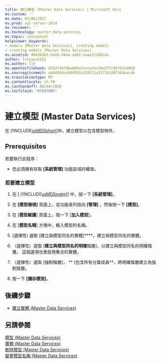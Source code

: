 ```yaml
---
title: 建立模型 (Master Data Services) | Microsoft Docs
ms.custom: ''
ms.date: 03/06/2017
ms.prod: sql-server-2014
ms.reviewer: ''
ms.technology: master-data-services
ms.topic: conceptual
helpviewer_keywords:
- models [Master Data Services], creating models
- creating models [Master Data Services]
ms.assetid: 9bb3b3b3-bde8-44aa-ad62-eaae21188141
author: lrtoyou1223
ms.author: lle
ms.openlocfilehash: 07b2f44798a689a7ceca7ec39a2ffc95f015d9b9
ms.sourcegitcommit: ad4d92dce894592a259721a1571b1d8736abacdb
ms.translationtype: MT
ms.contentlocale: zh-TW
ms.lasthandoff: 08/04/2020
ms.locfileid: "87597895"
---
```

# <a name="create-a-model-master-data-services"></a>建立模型 (Master Data Services)
  在 [!INCLUDE[ssMDSshort](../includes/ssmdsshort-md.md)]中，建立模型以包含模型物件。  
  
## <a name="prerequisites"></a>Prerequisites  
 若要執行此程序：  
  
-   您必須擁有存取 **[系統管理]** 功能區域的權限。  
  
### <a name="to-create-a-model"></a>若要建立模型  
  
1.  在 [ [!INCLUDE[ssMDSmdm](../includes/ssmdsmdm-md.md)]] 中，按一下 **[系統管理]**。  
  
2.  在 **[模型檢視]** 頁面上，從功能表列指向 **[管理]** ，然後按一下 **[模型]**。  
  
3.  在 [**模型維護**] 頁面上，按一下 [**加入模型**]。  
  
4.  在 [**模型名稱**] 方塊中，輸入模型的名稱。  
  
5.  (選擇性) 選取 [建立與模型同名的實體]****，建立與模型同名的實體。  
  
6.  （選擇性）選取 [**建立與模型同名的明確**階層]，以建立與模型同名的明確階層。 這個選項也會啟用集合的實體。  
  
7.  （選擇性）選取 [強制階層]， ** (包含所有分葉成員**，將明確階層建立為強制階層。  
  
8.  按一下 **[儲存模型]**。  
  
## <a name="next-steps"></a>後續步驟  
  
-   [建立實體 &#40;Master Data Services&#41;](create-an-entity-master-data-services.md)  
  
## <a name="see-also"></a>另請參閱  
 [模型 &#40;Master Data Services&#41;](../../2014/master-data-services/models-master-data-services.md)   
 [實體 &#40;Master Data Services&#41;](../../2014/master-data-services/entities-master-data-services.md)   
 [刪除模型 &#40;Master Data Services&#41;](../../2014/master-data-services/delete-a-model-master-data-services.md)   
 [變更模型名稱 &#40;Master Data Services&#41;](../../2014/master-data-services/change-a-model-name-master-data-services.md)  
  
  
